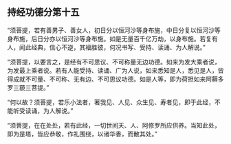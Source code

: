 ## 持经功德分第十五
“须菩提，若有善男子、善女人，初日分以恒河沙等身布施，中日分复以恒河沙等身布施，后日分亦以恒河沙等身布施。如是无量百千亿万劫，以身布施。若复有人，闻此经典，信心不逆，其福胜彼，何况书写、受持、读诵、为人解说。”

“须菩提，以要言之，是经有不可思议、不可称量无边功德。如来为发大乘者说，为发最上乘者说。若有人能受持、读诵、广为人说，如来悉知是人，悉见是人，皆得成就不可量、不可称、无有边、不可思议功德。如是人等，即为荷担如来阿耨多罗三藐三菩提。”

“何以故？须菩提，若乐小法者，著我见、人见、众生见、寿者见，即于此经，不能听受读诵，为人解说。”

“须菩提，在在处处，若有此经，一切世间天、人、阿修罗所应供养。当知此处，即为是塔，皆应恭敬，作礼围绕，以诸华香，而散其处。”

